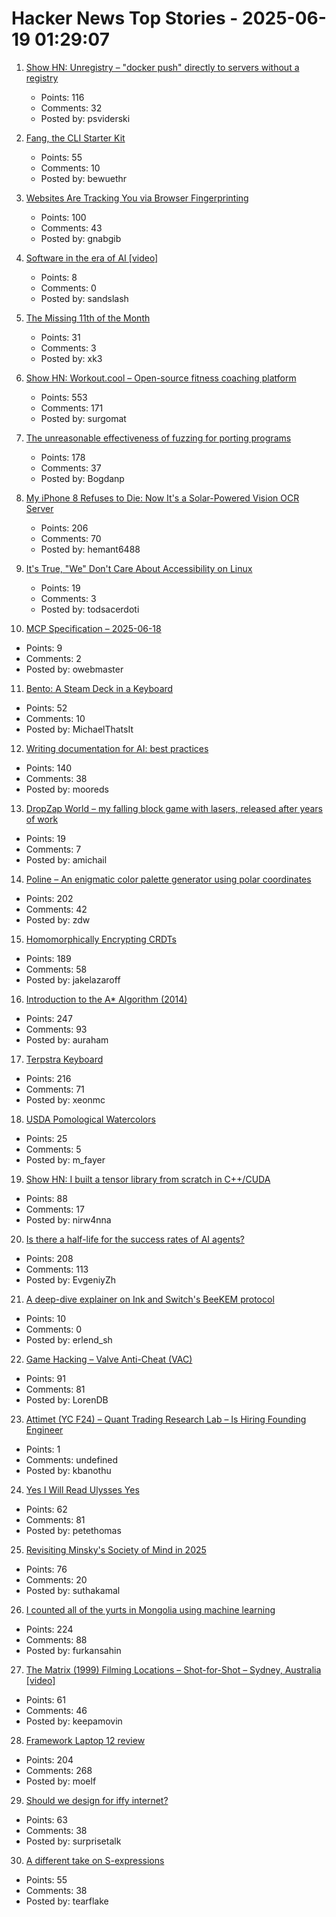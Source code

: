 # Hacker News Top Stories - 2025-06-19 01:29:07

1. [Show HN: Unregistry – "docker push" directly to servers without a registry](https://github.com/psviderski/unregistry)
   - Points: 116
   - Comments: 32
   - Posted by: psviderski

2. [Fang, the CLI Starter Kit](https://github.com/charmbracelet/fang)
   - Points: 55
   - Comments: 10
   - Posted by: bewuethr

3. [Websites Are Tracking You via Browser Fingerprinting](https://engineering.tamu.edu/news/2025/06/websites-are-tracking-you-via-browser-fingerprinting.html)
   - Points: 100
   - Comments: 43
   - Posted by: gnabgib

4. [Software in the era of AI [video]](https://www.youtube.com/watch?v=LCEmiRjPEtQ)
   - Points: 8
   - Comments: 0
   - Posted by: sandslash

5. [The Missing 11th of the Month](https://drhagen.com/blog/the-missing-11th-of-the-month/)
   - Points: 31
   - Comments: 3
   - Posted by: xk3

6. [Show HN: Workout.cool – Open-source fitness coaching platform](https://github.com/Snouzy/workout-cool)
   - Points: 553
   - Comments: 171
   - Posted by: surgomat

7. [The unreasonable effectiveness of fuzzing for porting programs](https://rjp.io/blog/2025-06-17-unreasonable-effectiveness-of-fuzzing)
   - Points: 178
   - Comments: 37
   - Posted by: Bogdanp

8. [My iPhone 8 Refuses to Die: Now It's a Solar-Powered Vision OCR Server](https://terminalbytes.com/iphone-8-solar-powered-vision-ocr-server/)
   - Points: 206
   - Comments: 70
   - Posted by: hemant6488

9. [It's True, "We" Don't Care About Accessibility on Linux](https://tesk.page/2025/06/18/its-true-we-dont-care-about-accessibility-on-linux/)
   - Points: 19
   - Comments: 3
   - Posted by: todsacerdoti

10. [MCP Specification – 2025-06-18](https://modelcontextprotocol.io/specification/2025-06-18)
   - Points: 9
   - Comments: 2
   - Posted by: owebmaster

11. [Bento: A Steam Deck in a Keyboard](https://github.com/lunchbox-computer/bento)
   - Points: 52
   - Comments: 10
   - Posted by: MichaelThatsIt

12. [Writing documentation for AI: best practices](https://docs.kapa.ai/improving/writing-best-practices)
   - Points: 140
   - Comments: 38
   - Posted by: mooreds

13. [DropZap World – my falling block game with lasers, released after years of work](https://apps.apple.com/us/app/dropzap-world/id1072858930)
   - Points: 19
   - Comments: 7
   - Posted by: amichail

14. [Poline – An enigmatic color palette generator using polar coordinates](https://meodai.github.io/poline/)
   - Points: 202
   - Comments: 42
   - Posted by: zdw

15. [Homomorphically Encrypting CRDTs](https://jakelazaroff.com/words/homomorphically-encrypted-crdts/)
   - Points: 189
   - Comments: 58
   - Posted by: jakelazaroff

16. [Introduction to the A* Algorithm (2014)](https://www.redblobgames.com/pathfinding/a-star/introduction.html)
   - Points: 247
   - Comments: 93
   - Posted by: auraham

17. [Terpstra Keyboard](http://terpstrakeyboard.com/web-app/keys.htm)
   - Points: 216
   - Comments: 71
   - Posted by: xeonmc

18. [USDA Pomological Watercolors](https://search.nal.usda.gov/discovery/collectionDiscovery?vid=01NAL_INST:MAIN&collectionId=81279629860007426)
   - Points: 25
   - Comments: 5
   - Posted by: m_fayer

19. [Show HN: I built a tensor library from scratch in C++/CUDA](https://github.com/nirw4nna/dsc)
   - Points: 88
   - Comments: 17
   - Posted by: nirw4nna

20. [Is there a half-life for the success rates of AI agents?](https://www.tobyord.com/writing/half-life)
   - Points: 208
   - Comments: 113
   - Posted by: EvgeniyZh

21. [A deep-dive explainer on Ink and Switch's BeeKEM protocol](https://meri.garden/a-deep-dive-explainer-on-beekem-protocol/)
   - Points: 10
   - Comments: 0
   - Posted by: erlend_sh

22. [Game Hacking – Valve Anti-Cheat (VAC)](https://codeneverdies.github.io/posts/gh-2/)
   - Points: 91
   - Comments: 81
   - Posted by: LorenDB

23. [Attimet (YC F24) – Quant Trading Research Lab – Is Hiring Founding Engineer](https://www.ycombinator.com/companies/attimet/jobs/b1w9pjE-founding-engineer)
   - Points: 1
   - Comments: undefined
   - Posted by: kbanothu

24. [Yes I Will Read Ulysses Yes](https://www.theatlantic.com/magazine/archive/2025/07/zachary-leader-richard-ellmann-james-joyce-review/682907/)
   - Points: 62
   - Comments: 81
   - Posted by: petethomas

25. [Revisiting Minsky's Society of Mind in 2025](https://suthakamal.substack.com/p/revisiting-minskys-society-of-mind)
   - Points: 76
   - Comments: 20
   - Posted by: suthakamal

26. [I counted all of the yurts in Mongolia using machine learning](https://monroeclinton.com/counting-all-yurts-in-mongolia/)
   - Points: 224
   - Comments: 88
   - Posted by: furkansahin

27. [The Matrix (1999) Filming Locations – Shot-for-Shot – Sydney, Australia [video]](https://www.youtube.com/watch?v=UVf7rMqnwI0)
   - Points: 61
   - Comments: 46
   - Posted by: keepamovin

28. [Framework Laptop 12 review](https://arstechnica.com/gadgets/2025/06/framework-laptop-12-review-im-excited-to-see-what-the-2nd-generation-looks-like/)
   - Points: 204
   - Comments: 268
   - Posted by: moelf

29. [Should we design for iffy internet?](https://bytes.zone/posts/should-we-design-for-iffy-internet/)
   - Points: 63
   - Comments: 38
   - Posted by: surprisetalk

30. [A different take on S-expressions](https://gist.github.com/tearflake/569db7fdc8b363b7d320ebfeef8ab503)
   - Points: 55
   - Comments: 38
   - Posted by: tearflake

